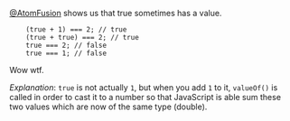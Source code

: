 [@AtomFusion](http://twitter.com/AtomFusion) shows us that true sometimes has a value.

```
    (true + 1) === 2; // true
    (true + true) === 2; // true
    true === 2; // false
    true === 1; // false
```

Wow wtf.

*Explanation*: `true` is not actually `1`, but when you add `1` to it, `valueOf()` is called in order to cast it to a number so that JavaScript is able sum these two values which are now of the same type (double).
